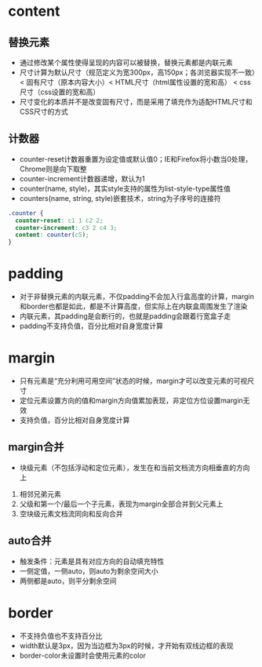 # content

## 替换元素
- 通过修改某个属性使得呈现的内容可以被替换，替换元素都是内联元素
- 尺寸计算为默认尺寸（规范定义为宽300px，高150px；各浏览器实现不一致）< 固有尺寸（原本内容大小）< HTML尺寸（html属性设置的宽和高） < css尺寸（css设置的宽和高）
- 尺寸变化的本质并不是改变固有尺寸，而是采用了填充作为适配HTML尺寸和CSS尺寸的方式

## 计数器
- counter-reset计数器重置为设定值或默认值0；IE和Firefox将小数当0处理，Chrome则是向下取整
- counter-increment计数器递增，默认为1
- counter(name, style)，其实style支持的属性为list-style-type属性值
- counters(name, string, style)嵌套技术，string为子序号的连接符
```css
.counter {
  counter-reset: c1 1 c2 2;
  counter-increment: c3 2 c4 3;
  content: counter(c5);
}
```

# padding
- 对于非替换元素的内联元素，不仅padding不会加入行盒高度的计算，margin和border也都是如此，都是不计算高度，但实际上在内联盒周围发生了渲染
- 内联元素，其padding是会断行的，也就是padding会跟着行宽盒子走
- padding不支持负值，百分比相对自身宽度计算

# margin
- 只有元素是“充分利用可用空间”状态的时候，margin才可以改变元素的可视尺寸
- 定位元素设置方向的值和margin方向值累加表现，非定位方位设置margin无效
- 支持负值，百分比相对自身宽度计算

## margin合并
- 块级元素（不包括浮动和定位元素），发生在和当前文档流方向相垂直的方向上
1. 相邻兄弟元素
2. 父级和第一个/最后一个子元素，表现为margin全部合并到父元素上
3. 空块级元素文档流同向和反向合并

## auto合并
- 触发条件：元素是具有对应方向的自动填充特性
- 一侧定值，一侧auto，则auto为剩余空间大小
- 两侧都是auto，则平分剩余空间

# border
- 不支持负值也不支持百分比
- width默认是3px，因为当边框为3px的时候，才开始有双线边框的表现
- border-color未设置时会使用元素的color